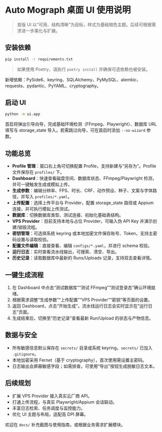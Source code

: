 # Auto Mograph 桌面 UI 使用说明

> 首版 UI 以“可用、结构清晰”为目标，样式为基础暗色主题。后续可根据需求进一步美化与扩展。

## 安装依赖

```bash
pip install -r requirements.txt
```

> 如果使用 Poetry，请执行 `poetry install` 并确保可选依赖也被安装。

新增依赖：PySide6、keyring、SQLAlchemy、PyMySQL、alembic、requests、pydantic、PyYAML、cryptography。

## 启动 UI

```bash
python -m ui.app
```

首启将弹出引导向导，完成基础环境检测（FFmpeg、Playwright）、数据库 URL 填写与 storage_state 导入。若需跳过向导，可在首启时添加 `--no-wizard` 参数。

## 功能总览

- **Profile 管理**：窗口右上角可切换配置 Profile，支持新建与“另存为”。Profile 文件保存在 `profiles/` 下。
- **Dashboard**：快速查看磁盘空间、数据库状态、FFmpeg/Playwright 检测，并可一键触发生成或模拟上传。
- **生成参数**：编辑分辨率、FPS、时长、CRF、动作预设、种子、文案与字体路径，并写入 `profiles/*.yaml`。
- **上传配置**：选择上传平台与 Provider，配置 storage_state 路径或 Appium 连接，并可执行模拟上传测试。
- **数据库**：切换数据库类型、测试连接、初始化基础表结构。
- **VPS Provider**：目前支持本地与占位 Provider，可输入伪 API Key 并演示创建/销毁流程。
- **密钥管理**：可选择系统 keyring 或本地加密文件保存账号、Token，支持主密码设置与读取校验。
- **配置文件编辑**：直接查看、编辑 `configs/*.yaml`，并进行 schema 校验。
- **运行日志**：实时查看流水线输出，可搜索、清空、导出。
- **历史记录**：读取数据库中最新的 Runs/Uploads 记录，支持双击查看详情。

## 一键生成流程

1. 在 Dashboard 中点击“测试数据库”“测试 FFmpeg”“测试登录态”确认环境就绪。
2. 根据需求调整“生成参数”“上传配置”“VPS Provider”“密钥”等页面的设置。
3. 返回 Dashboard，点击“开始生成”。流水线运行日志会实时显示在“运行日志”页面。
4. 生成结束后，切换至“历史记录”查看最新 Run/Upload 的状态与产物信息。

## 数据与安全

- 所有敏感信息默认保存在 `secrets/` 目录或系统 keyring。`secrets/` 已加入 `.gitignore`。
- 本地加密采用 Fernet（基于 cryptography），首次使用需设置主密码。
- 日志输出会屏蔽敏感字段；如需排查，可使用“导出”按钮生成脱敏日志文本。

## 后续规划

- 扩展 VPS Provider 接入真实云厂商 API。
- 打通上传流程，与真实 Playwright/Appium 会话联动。
- 丰富日志检索、任务调度与监控能力。
- 优化 UI 主题与布局，适配高 DPI 屏幕。

欢迎在 `docs/` 补充截图与使用指南，或根据业务需求扩展模块。
